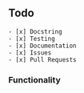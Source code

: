 ## Todo
    - [x] Docstring
    - [x] Testing
    - [x] Documentation
    - [x] Issues
    - [x] Pull Requests

### Functionality
